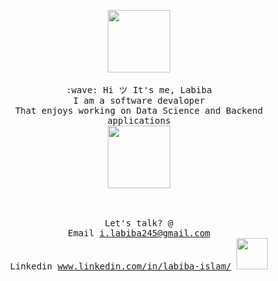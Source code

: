<p align="center" >
  <p align="center" >
  <img src= "https://media.tenor.com/images/4f20af75f32887384aab7e49c37537ae/tenor.gif" width="100px">
  <br><br>
  <samp>
    :wave: Hi ツ It's me, Labiba 
    <br> I am a software devaloper 
      <br> That enjoys working on Data Science and Backend applications  
     <br> <img src="https://media.tenor.com/images/6edf48d0aa6b5f038d1bef0e86d6698d/tenor.gif" width="100px"><br><br>
    <br><br> Let's talk? @ 
    <br> Email <a href="mailto:i.labiba245@gmail.com?subject=Hi Labiba!! I saw your GitHub">i.labiba245@gmail.com</a>
    <br> Linkedin <a href="www.linkedin.com/in/labiba-islam/">www.linkedin.com/in/labiba-islam/</a>
  </samp>
  <img src="https://media.giphy.com/media/J4803rJjCrqrRpU47f/source.gif" width="50px">   
</p>
